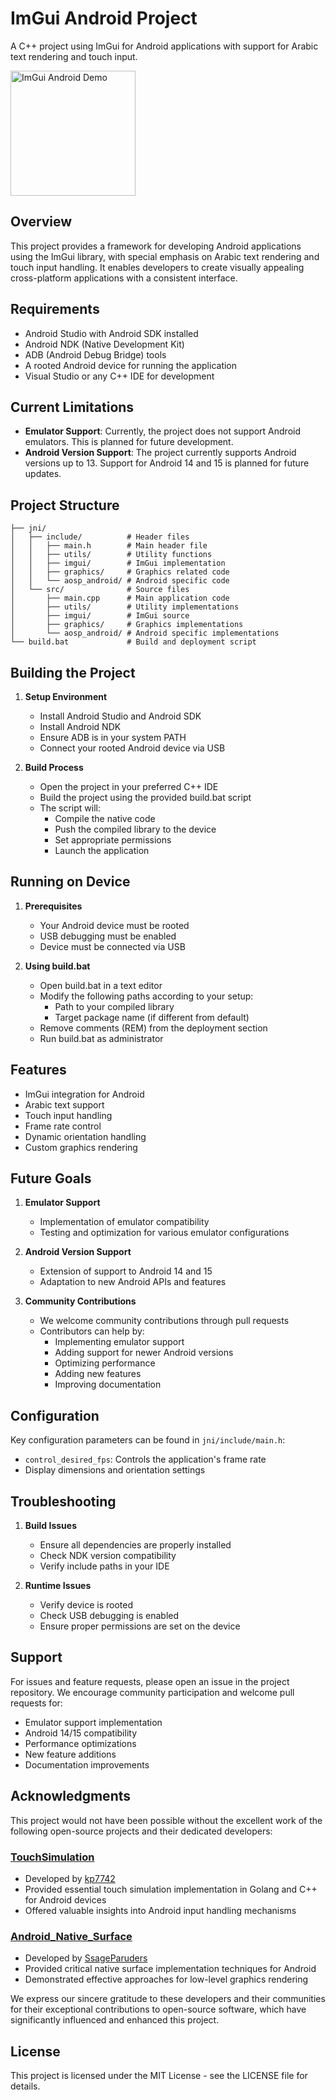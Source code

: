 # ImGui Android Project

A C++ project using ImGui for Android applications with support for Arabic text rendering and touch input.

<img src="https://github.com/user-attachments/assets/ce079abe-99ef-49a7-bcad-473e08e7551e" width="200" alt="ImGui Android Demo">

## Overview

This project provides a framework for developing Android applications using the ImGui library, with special emphasis on Arabic text rendering and touch input handling. It enables developers to create visually appealing cross-platform applications with a consistent interface.

## Requirements

- Android Studio with Android SDK installed
- Android NDK (Native Development Kit)
- ADB (Android Debug Bridge) tools
- A rooted Android device for running the application
- Visual Studio or any C++ IDE for development

## Current Limitations

- **Emulator Support**: Currently, the project does not support Android emulators. This is planned for future development.
- **Android Version Support**: The project currently supports Android versions up to 13. Support for Android 14 and 15 is planned for future updates.

## Project Structure

```
├── jni/
│   ├── include/          # Header files
│   │   ├── main.h        # Main header file
│   │   ├── utils/        # Utility functions
│   │   ├── imgui/        # ImGui implementation
│   │   ├── graphics/     # Graphics related code
│   │   └── aosp_android/ # Android specific code
│   └── src/              # Source files
│       ├── main.cpp      # Main application code
│       ├── utils/        # Utility implementations
│       ├── imgui/        # ImGui source
│       ├── graphics/     # Graphics implementations
│       └── aosp_android/ # Android specific implementations
└── build.bat             # Build and deployment script
```

## Building the Project

1. **Setup Environment**
   - Install Android Studio and Android SDK
   - Install Android NDK
   - Ensure ADB is in your system PATH
   - Connect your rooted Android device via USB

2. **Build Process**
   - Open the project in your preferred C++ IDE
   - Build the project using the provided build.bat script
   - The script will:
     - Compile the native code
     - Push the compiled library to the device
     - Set appropriate permissions
     - Launch the application

## Running on Device

1. **Prerequisites**
   - Your Android device must be rooted
   - USB debugging must be enabled
   - Device must be connected via USB

2. **Using build.bat**
   - Open build.bat in a text editor
   - Modify the following paths according to your setup:
     - Path to your compiled library
     - Target package name (if different from default)
   - Remove comments (REM) from the deployment section
   - Run build.bat as administrator

## Features

- ImGui integration for Android
- Arabic text support
- Touch input handling
- Frame rate control
- Dynamic orientation handling
- Custom graphics rendering

## Future Goals

1. **Emulator Support**
   - Implementation of emulator compatibility
   - Testing and optimization for various emulator configurations

2. **Android Version Support**
   - Extension of support to Android 14 and 15
   - Adaptation to new Android APIs and features

3. **Community Contributions**
   - We welcome community contributions through pull requests
   - Contributors can help by:
     - Implementing emulator support
     - Adding support for newer Android versions
     - Optimizing performance
     - Adding new features
     - Improving documentation

## Configuration

Key configuration parameters can be found in `jni/include/main.h`:
- `control_desired_fps`: Controls the application's frame rate
- Display dimensions and orientation settings

## Troubleshooting

1. **Build Issues**
   - Ensure all dependencies are properly installed
   - Check NDK version compatibility
   - Verify include paths in your IDE

2. **Runtime Issues**
   - Verify device is rooted
   - Check USB debugging is enabled
   - Ensure proper permissions are set on the device

## Support

For issues and feature requests, please open an issue in the project repository. We encourage community participation and welcome pull requests for:
- Emulator support implementation
- Android 14/15 compatibility
- Performance optimizations
- New feature additions
- Documentation improvements

## Acknowledgments

This project would not have been possible without the excellent work of the following open-source projects and their dedicated developers:

### [TouchSimulation](https://github.com/kp7742/TouchSimulation)
- Developed by [kp7742](https://github.com/kp7742)
- Provided essential touch simulation implementation in Golang and C++ for Android devices
- Offered valuable insights into Android input handling mechanisms

### [Android_Native_Surface](https://github.com/SsageParuders/Android_Native_Surface)
- Developed by [SsageParuders](https://github.com/SsageParuders)
- Provided critical native surface implementation techniques for Android
- Demonstrated effective approaches for low-level graphics rendering

We express our sincere gratitude to these developers and their communities for their exceptional contributions to open-source software, which have significantly influenced and enhanced this project.

## License

This project is licensed under the MIT License - see the LICENSE file for details.
